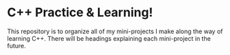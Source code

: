 # C++ Practice & Learning!
This repository is to organize all of my mini-projects I make along the way of learning C++. There will be headings explaining each mini-project in the future.


